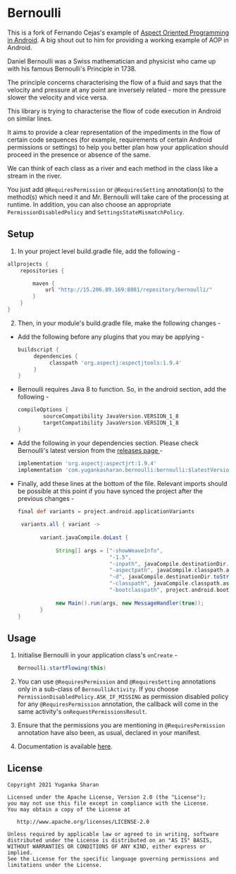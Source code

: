 Bernoulli
==================

This is a fork of Fernando Cejas's example of [Aspect Oriented Programming in Android](https://github.com/android10/Android-AOPExample). A big shout out to him for providing a working example of AOP in Android.


Daniel Bernoulli was a Swiss mathematician and physicist who came up with his famous Bernoulli's Principle in 1738.

The principle concerns characterising the flow of a fluid and says that the velocity and pressure at any point are
inversely related - more the pressure slower the velocity and vice versa.

This library is trying to characterise the flow of code execution in Android on similar lines.

It aims to provide a clear representation of the impediments in the flow of certain code sequences (for example,
requirements of certain Android permissions or settings) to help you better plan how your application should
proceed in the presence or absence of the same.

We can think of each class as a river and each method in the class like a stream in the river.

You just add `@RequiresPermission` or `@RequiresSetting` annotation(s) to the method(s) which need it and Mr. Bernoulli
 will take care of the processing at runtime. In addition, you can also choose an appropriate
  `PermissionDisabledPolicy` and `SettingsStateMismatchPolicy`.
  

Setup
-----

1. In your project level build.gradle file, add the following -  

```groovy
allprojects {
    repositories {

        maven {
            url "http://15.206.89.169:8081/repository/bernoulli/"
        }
    }
}
```

2. Then, in your module's build.gradle file, make the following changes - 

 *  Add the following before any plugins that you may be applying - 

    ```groovy
    buildscript {
         dependencies {
              classpath 'org.aspectj:aspectjtools:1.9.4'
         }
    }
    ```

 *  Bernoulli requires Java 8 to function. So, in the android section, add the following -

    ```groovy
    compileOptions {
            sourceCompatibility JavaVersion.VERSION_1_8
            targetCompatibility JavaVersion.VERSION_1_8
    }
    ```

 *  Add the following in your dependencies section. Please check Bernoulli's latest version from the [releases page
 ](https://github.com/KruzrMobility/Bernoulli/releases) - 

    ```groovy
    implementation 'org.aspectj:aspectjrt:1.9.4'
    implementation 'com.yugankasharan.bernoulli:bernoulli:$latestVersion'
    ```

 *  Finally, add these lines at the bottom of the file. Relevant imports should be possible at this point if you
  have synced the project after the previous changes - 

    ```groovy
    final def variants = project.android.applicationVariants
            
     variants.all { variant ->
            
           variant.javaCompile.doLast {
            
                String[] args = ["-showWeaveInfo",
                                 "-1.5",
                                 "-inpath", javaCompile.destinationDir.toString(),
                                 "-aspectpath", javaCompile.classpath.asPath,
                                 "-d", javaCompile.destinationDir.toString(),
                                 "-classpath", javaCompile.classpath.asPath,
                                 "-bootclasspath", project.android.bootClasspath.join(File.pathSeparator)]
            
                new Main().run(args, new MessageHandler(true));
           }
    }
    ```

Usage
-----

1. Initialise Bernoulli in your application class's `onCreate` - 

    ```groovy
    Bernoulli.startFlowing(this)
    ```
       
2. You can use `@RequiresPermission` and `@RequiresSetting` annotations only in a sub-class of
 `BernoulliActivity`. If you choose `PermissionDisabledPolicy.ASK_IF_MISSING` as permission disabled policy for any
  `@RequiresPermission` annotation, the callback will come in the same activity's `onRequestPermissionsResult`.
 

3. Ensure that the permissions you are mentioning in `@RequiresPermission` annotation have also been, as usual,
  declared in your manifest. 
  
  
4. Documentation is available [here](https://yuganka.github.io/Bernoulli/). 

License
--------

    Copyright 2021 Yuganka Sharan

    Licensed under the Apache License, Version 2.0 (the "License");
    you may not use this file except in compliance with the License.
    You may obtain a copy of the License at

       http://www.apache.org/licenses/LICENSE-2.0

    Unless required by applicable law or agreed to in writing, software
    distributed under the License is distributed on an "AS IS" BASIS,
    WITHOUT WARRANTIES OR CONDITIONS OF ANY KIND, either express or implied.
    See the License for the specific language governing permissions and
    limitations under the License.